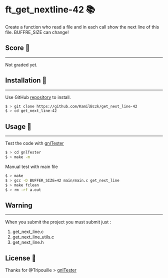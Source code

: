 # ft_get_nextline-42 📚

Create a function who read a file and in each call show the next line of this file. BUFFRE_SIZE can change!

## Score 🎯
------
Not graded yet.

## Installation 🧩
------
Use GitHub [repository](https://github.com/KamilBczk/get_next_line-42) to install.

```bash
$ > git clone https://github.com/KamilBczk/get_next_line-42
$ > cd get_next_line-42
```

## Usage 🔧
------
Test the code with [gnlTester](https://github.com/Tripouille/gnlTester)
```bash
$ > cd gnlTester
$ > make -m
```

Manual test with main file
```bash
$ > make
$ > gcc -D BUFFER_SIZE=42 main/main.c get_next_line
$ > make fclean
$ > rm -rf a.out
```
## Warning
------

When you submit the project you must submit just : 

1.	get_next_line.c
2.	get_next_line_utils.c
3.	get_next_line.h


## License 📜
Thanks for @Tripouille > [gnlTester](https://github.com/Tripouille/gnlTester)